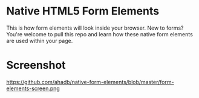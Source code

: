 # Native HTML5 Form Elements
This is how form elements will look inside your browser. New to forms? You're welcome to pull this repo and learn how these native form elements are used within your page.

# Screenshot

https://github.com/ahadb/native-form-elements/blob/master/form-elements-screen.png
